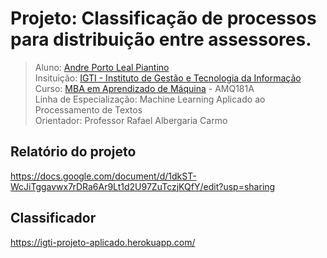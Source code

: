 # Projeto: Classificação de processos para distribuição entre assessores.

> Aluno: [Andre Porto Leal Piantino](http://andrepiantino.com.br)<br>
> Insituição: [IGTI - Instituto de Gestão e Tecnologia da Informação](https://www.igti.com.br)<br>
> Curso: [MBA em Aprendizado de Máquina](https://www.igti.com.br/cursos/mba-em-aprendizado-de-maquina/) - AMQ181A<br>
> Linha de Especialização: Machine Learning Aplicado ao Processamento de Textos<br>
> Orientador: Professor Rafael Albergaria Carmo

## Relatório do projeto

https://docs.google.com/document/d/1dkST-WcJiTggavwx7rDRa6Ar9Lt1d2U97ZuTczjKQfY/edit?usp=sharing

## Classificador

https://igti-projeto-aplicado.herokuapp.com/